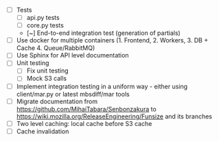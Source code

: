 - [ ] Tests
  - [ ] api.py tests
  - [ ] core.py tests
  - [~] End-to-end integration test (generation of partials)
- [ ] Use docker for multiple containers (1. Frontend, 2. Workers, 3. DB + Cache 4. Queue/RabbitMQ)
- [ ] Use Sphinx for API level documentation
- [ ] Unit testing
  - [ ] Fix unit testing
  - [ ] Mock S3 calls
- [ ] Implement integration testing in a uniform way - either using client/mar.py or latest mbsdiff/mar tools
- [ ] Migrate documentation from https://github.com/MihaiTabara/Senbonzakura to https://wiki.mozilla.org/ReleaseEngineering/Funsize and its branches
- [ ] Two level caching: local cache before S3 cache
- [ ] Cache invalidation
